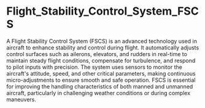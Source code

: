 # Flight_Stability_Control_System_FSCS
A Flight Stability Control System (FSCS) is an advanced technology used in aircraft to enhance stability and control during flight. It automatically adjusts control surfaces such as ailerons, elevators, and rudders in real-time to maintain steady flight conditions, compensate for turbulence, and respond to pilot inputs with precision. The system uses sensors to monitor the aircraft's attitude, speed, and other critical parameters, making continuous micro-adjustments to ensure smooth and safe operation. FSCS is essential for improving the handling characteristics of both manned and unmanned aircraft, particularly in challenging weather conditions or during complex maneuvers.
